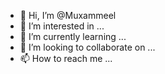 - 👋 Hi, I’m @Muxammeel
- 👀 I’m interested in ...
- 🌱 I’m currently learning ...
- 💞️ I’m looking to collaborate on ...
- 📫 How to reach me ...

<!---
Muxammeel/Muxammeel is a ✨ special ✨ repository because its `README.md` (this file) appears on your GitHub profile.
You can click the Preview link to take a look at your changes.
--->
